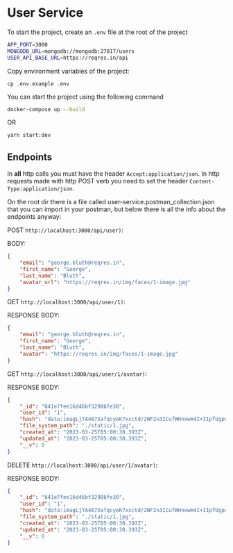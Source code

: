 # User Service

To start the project, create an `.env` file at the root of the project

```bash
APP_PORT=3000
MONGODB_URL=mongodb://mongodb:27017/users
USER_API_BASE_URL=https://reqres.in/api
```

Copy environment variables of the project:
```
cp .env.example .env
```

You can start the project using the following command

```bash
docker-compose up --build
```

OR

```bash
yarn start:dev
```

## Endpoints

In **all** http calls you must have the header `Accept:application/json`. In http requests made with http POST verb you need to set the header `Content-Type:application/json`.

On the root dir there is a file called user-service.postman_collection.json that you can import in your postman, but below there is all the info about the endpoints anyway:


POST `http://localhost:3000/api/user)`:

BODY:
```json
{
    "email": "george.bluth@reqres.in",
    "first_name": "George",
    "last_name": "Bluth",
    "avatar_url": "https://reqres.in/img/faces/1-image.jpg"
}
```

GET `http://localhost:3000/api/user/1)`:

RESPONSE BODY:
```json
{
    "email": "george.bluth@reqres.in",
    "first_name": "George",
    "last_name": "Bluth",
    "avatar": "https://reqres.in/img/faces/1-image.jpg"
}
```

GET `http://localhost:3000/api/user/1/avatar)`:

RESPONSE BODY:
```json
{
    "_id": "641e7fee16d46bf32986fe30",
    "user_id": "1",
    "hash": "data:imagLjTA487XafqcyeK7xxctd/2WF2n3ICufWHnxwm4I+IIpfUgpoU+lCcRQuetpAU+6WWO6jv8ANMF4qZ90D6HQfgP3L/FJ5x9kSn8VLZCPh2//2Q==",
    "file_system_path": "./static/1.jpg",
    "created_at": "2023-03-25T05:00:30.393Z",
    "updated_at": "2023-03-25T05:00:30.393Z",
    "__v": 0
}
```

DELETE  `http://localhost:3000/api/user/1/avatar)`:

RESPONSE BODY:
```json
{
    "_id": "641e7fee16d46bf32986fe30",
    "user_id": "1",
    "hash": "data:imagLjTA487XafqcyeK7xxctd/2WF2n3ICufWHnxwm4I+IIpfUgpoU+lCcRQuetpAU+6WWO6jv8ANMF4qZ90D6HQfgP3L/FJ5x9kSn8VLZCPh2//2Q==",
    "file_system_path": "./static/1.jpg",
    "created_at": "2023-03-25T05:00:30.393Z",
    "updated_at": "2023-03-25T05:00:30.393Z",
    "__v": 0
}
```